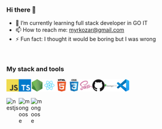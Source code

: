 ### Hi there 👋

- 🌱 I’m currently learning full stack developer in GO IT
- 📫 How to reach me: myrkozar@gmail.com
- ⚡ Fun fact: I thought it would be boring but I was wrong

<div><p dir="auto"><a target="_blank" rel="noopener noreferrer nofollow" href="https://camo.githubusercontent.com/efd7030e7aff5751f85808180b86b2969c3b6b1912e7a322a4792eb70b24ce67/68747470733a2f2f6b6f6d617265762e636f6d2f67687076632f3f757365726e616d653d5461746a616e6142657a6b6f726f7661696e61"><img src="https://camo.githubusercontent.com/efd7030e7aff5751f85808180b86b2969c3b6b1912e7a322a4792eb70b24ce67/68747470733a2f2f6b6f6d617265762e636f6d2f67687076632f3f757365726e616d653d5461746a616e6142657a6b6f726f7661696e61" alt="" data-canonical-src="https://komarev.com/ghpvc/?username=myroslav111" style="max-width: 100%;"></a></p></div>

### My stack and tools
<div>
<p dir="auto"><a target="_blank" rel="noopener noreferrer" href="https://raw.githubusercontent.com/github/explore/80688e429a7d4ef2fca1e82350fe8e3517d3494d/topics/javascript/javascript.png"><img align="left" alt="JavaScript" width="32px" src="https://raw.githubusercontent.com/github/explore/80688e429a7d4ef2fca1e82350fe8e3517d3494d/topics/javascript/javascript.png" style="max-width: 100%;"></a></p>
<p dir="auto"><a target="_blank" rel="noopener noreferrer" href="https://raw.githubusercontent.com/github/explore/80688e429a7d4ef2fca1e82350fe8e3517d3494d/topics/typescript/typescript.png"><img align="left" alt="JavaScript" width="32px" src="https://raw.githubusercontent.com/github/explore/80688e429a7d4ef2fca1e82350fe8e3517d3494d/topics/typescript/typescript.png" style="max-width: 100%;"></a></p>
<p dir="auto"><a target="_blank" rel="noopener noreferrer" href="https://raw.githubusercontent.com/github/explore/80688e429a7d4ef2fca1e82350fe8e3517d3494d/topics/nodejs/nodejs.png"><img align="left" alt="Node.js" width="32px" src="https://raw.githubusercontent.com/github/explore/80688e429a7d4ef2fca1e82350fe8e3517d3494d/topics/nodejs/nodejs.png" style="max-width: 100%;"></a></p>
<p dir="auto"><a target="_blank" rel="noopener noreferrer" href="https://raw.githubusercontent.com/github/explore/80688e429a7d4ef2fca1e82350fe8e3517d3494d/topics/react/react.png"><img align="left" alt="React" width="32px" src="https://raw.githubusercontent.com/github/explore/80688e429a7d4ef2fca1e82350fe8e3517d3494d/topics/react/react.png" style="max-width: 100%;"></a></p>
<p dir="auto"><a target="_blank" rel="noopener noreferrer" href="https://raw.githubusercontent.com/github/explore/80688e429a7d4ef2fca1e82350fe8e3517d3494d/topics/html/html.png"><img align="left" alt="HTML5" width="32px" src="https://raw.githubusercontent.com/github/explore/80688e429a7d4ef2fca1e82350fe8e3517d3494d/topics/html/html.png" style="max-width: 100%;"></a></p>
<p dir="auto"><a target="_blank" rel="noopener noreferrer" href="https://raw.githubusercontent.com/github/explore/80688e429a7d4ef2fca1e82350fe8e3517d3494d/topics/css/css.png"><img align="left" alt="CSS3" width="32px" src="https://raw.githubusercontent.com/github/explore/80688e429a7d4ef2fca1e82350fe8e3517d3494d/topics/css/css.png" style="max-width: 100%;"></a></p>
<p dir="auto"><a target="_blank" rel="noopener noreferrer" href="https://raw.githubusercontent.com/github/explore/80688e429a7d4ef2fca1e82350fe8e3517d3494d/topics/sass/sass.png"><img align="left" alt="Sass" width="32px" src="https://raw.githubusercontent.com/github/explore/80688e429a7d4ef2fca1e82350fe8e3517d3494d/topics/sass/sass.png" style="max-width: 100%;"></a></p>
<p dir="auto"><a target="_blank" rel="noopener noreferrer" href="https://raw.githubusercontent.com/github/explore/78df643247d429f6cc873026c0622819ad797942/topics/github/github.png"><img align="left" alt="GitHub" width="32px" src="https://raw.githubusercontent.com/github/explore/78df643247d429f6cc873026c0622819ad797942/topics/github/github.png" style="max-width: 100%;"></a></p>
<p dir="auto"><a target="_blank" rel="noopener noreferrer" href="https://raw.githubusercontent.com/github/explore/80688e429a7d4ef2fca1e82350fe8e3517d3494d/topics/mongodb/mongodb.png"><img align="left" alt="MongoDB" width="32px" src="https://raw.githubusercontent.com/github/explore/80688e429a7d4ef2fca1e82350fe8e3517d3494d/topics/mongodb/mongodb.png" style="max-width: 100%;"></a></p>
<p dir="auto"><a target="_blank" rel="noopener noreferrer" href="https://raw.githubusercontent.com/github/explore/80688e429a7d4ef2fca1e82350fe8e3517d3494d/topics/visual-studio-code/visual-studio-code.png"><img alt="Visual Studio Code" width="32px" src="https://raw.githubusercontent.com/github/explore/80688e429a7d4ef2fca1e82350fe8e3517d3494d/topics/visual-studio-code/visual-studio-code.png" style="max-width: 100%;"></a></p>
    <p dir="auto"><a target="_blank" rel="noopener noreferrer" href="https://docs.nestjs.com/assets/logo-small.svg"><img align="left" alt="nestjs" width="32px" src="https://docs.nestjs.com/assets/logo-small.svg" style="max-width: 100%;"></a></p>
  <p dir="auto"><a target="_blank" rel="noopener noreferrer" href="https://mongoosejs.com/docs/images/mongoose5_62x30_transparent.png"><img align="left" alt="mongoose" width="32px" src="https://mongoosejs.com/docs/images/mongoose5_62x30_transparent.png" style="max-width: 100%;"></a></p>
    <p dir="auto"><a target="_blank" rel="noopener noreferrer" href="https://encrypted-tbn0.gstatic.com/images?q=tbn:ANd9GcR2quKRX2nRdpil6la8wQNSyyPWo9rJ5PyAuA&usqp=CAU"><img align="left" alt="mongoose" width="32px" src="https://encrypted-tbn0.gstatic.com/images?q=tbn:ANd9GcR2quKRX2nRdpil6la8wQNSyyPWo9rJ5PyAuA&usqp=CAU" style="max-width: 100%;"></a></p>
</div>






